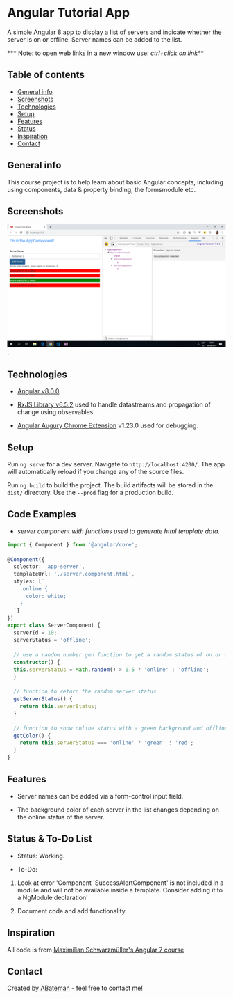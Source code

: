 # Angular Tutorial App

A simple Angular 8 app to display a list of servers and indicate whether the server is on or offline. Server names can be added to the list.

*** Note: to open web links in a new window use: _ctrl+click on link_**

## Table of contents

* [General info](#general-info)
* [Screenshots](#screenshots)
* [Technologies](#technologies)
* [Setup](#setup)
* [Features](#features)
* [Status](#status)
* [Inspiration](#inspiration)
* [Contact](#contact)

## General info

This course project is to help learn about basic Angular concepts, including using components, data & property binding, the formsmodule etc.

## Screenshots

![Example screenshot](./img/server-name-and-status.png).

## Technologies

* [Angular v8.0.0](https://angular.io/)

* [RxJS Library v6.5.2](https://angular.io/guide/rx-library) used to handle datastreams and propagation of change using observables.

* [Angular Augury Chrome Extension](https://chrome.google.com/webstore/detail/augury/elgalmkoelokbchhkhacckoklkejnhcd) v1.23.0 used for debugging.

## Setup

Run `ng serve` for a dev server. Navigate to `http://localhost:4200/`. The app will automatically reload if you change any of the source files.

Run `ng build` to build the project. The build artifacts will be stored in the `dist/` directory. Use the `--prod` flag for a production build.

## Code Examples

* _server component with functions used to generate html template data._

```typescript
import { Component } from '@angular/core';

@Component({
  selector: 'app-server',
  templateUrl: './server.component.html',
  styles: [`
    .online {
      color: white;
    }
  `]
})
export class ServerComponent {
  serverId = 10;
  serverStatus = 'offline';

  // use a random number gen function to get a random status of on or offline
  constructor() {
  this.serverStatus = Math.random() > 0.5 ? 'online' : 'offline';
  }
  
  // function to return the random server status
  getServerStatus() {
    return this.serverStatus;
  }

  // function to show online status with a green background and offline with red.
  getColor() {
    return this.serverStatus === 'online' ? 'green' : 'red';
  }
}

```

## Features

* Server names can be added via a form-control input field.

* The background color of each server in the list changes depending on the online status of the server.

## Status & To-Do List

* Status: Working.

* To-Do:

1. Look at error 'Component 'SuccessAlertComponent' is not included in a module and will not be available inside a template. Consider adding it to a NgModule declaration'

1. Document code and add functionality.

## Inspiration

All code is from [Maximilian Schwarzmüller's Angular 7 course](https://www.udemy.com/the-complete-guide-to-angular-2/learn/v4/overview)

## Contact

Created by [ABateman](https://www.andrewbateman.org) - feel free to contact me!
